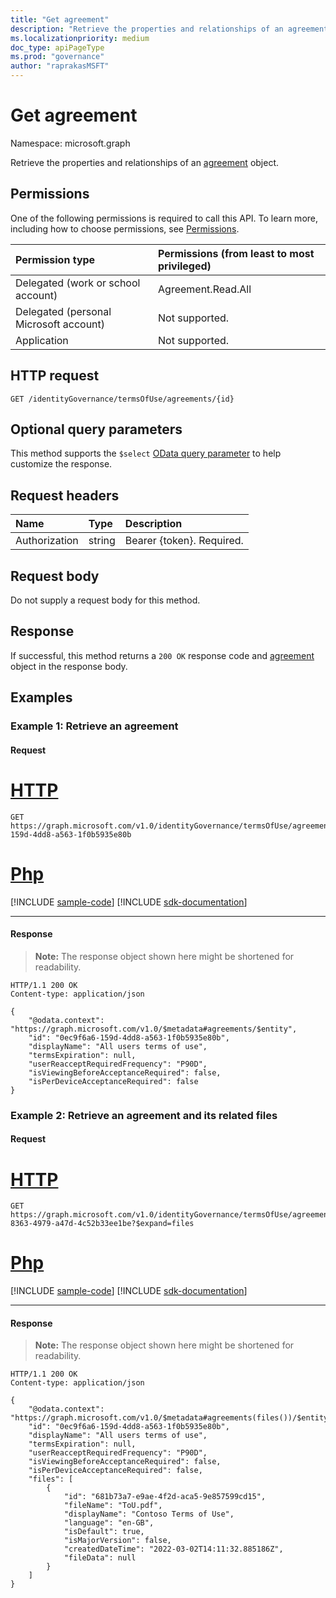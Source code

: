 ```yaml
---
title: "Get agreement"
description: "Retrieve the properties and relationships of an agreement object."
ms.localizationpriority: medium
doc_type: apiPageType
ms.prod: "governance"
author: "raprakasMSFT"
---
```


# Get agreement

Namespace: microsoft.graph

Retrieve the properties and relationships of an [agreement](../resources/agreement.md) object.
## Permissions
One of the following permissions is required to call this API. To learn more, including how to choose permissions, see [Permissions](/graph/permissions-reference).

|Permission type                        | Permissions (from least to most privileged)              |
|:--------------------------------------|:---------------------------------------------------------|
|Delegated (work or school account)     | Agreement.Read.All |
|Delegated (personal Microsoft account) | Not supported. |
|Application                            | Not supported. |

## HTTP request
<!-- { "blockType": "ignored" } -->
```http
GET /identityGovernance/termsOfUse/agreements/{id}
```

## Optional query parameters
This method supports the `$select` [OData query parameter](/graph/query-parameters) to help customize the response.

## Request headers
| Name         | Type        | Description |
|:-------------|:------------|:------------|
| Authorization | string | Bearer \{token\}. Required. |

## Request body
Do not supply a request body for this method.
## Response
If successful, this method returns a `200 OK` response code and [agreement](../resources/agreement.md) object in the response body.
## Examples

### Example 1: Retrieve an agreement

#### Request

# [HTTP](#tab/http)
<!-- {
  "blockType": "request",
  "name": "get_agreement"
}-->
```msgraph-interactive
GET https://graph.microsoft.com/v1.0/identityGovernance/termsOfUse/agreements/0ec9f6a6-159d-4dd8-a563-1f0b5935e80b
```

# [Php](#tab/php)
[!INCLUDE [sample-code](../includes/snippets/php/get-agreement-php-snippets.md)]
[!INCLUDE [sdk-documentation](../includes/snippets/snippets-sdk-documentation-link.md)]

---


#### Response
>**Note:** The response object shown here might be shortened for readability.
<!-- {
  "blockType": "response",
  "truncated": true,
  "@odata.type": "microsoft.graph.agreement"
} -->
```http
HTTP/1.1 200 OK
Content-type: application/json

{
    "@odata.context": "https://graph.microsoft.com/v1.0/$metadata#agreements/$entity",
    "id": "0ec9f6a6-159d-4dd8-a563-1f0b5935e80b",
    "displayName": "All users terms of use",
    "termsExpiration": null,
    "userReacceptRequiredFrequency": "P90D",
    "isViewingBeforeAcceptanceRequired": false,
    "isPerDeviceAcceptanceRequired": false
}
```


### Example 2: Retrieve an agreement and its related files

#### Request

# [HTTP](#tab/http)
<!-- {
  "blockType": "request",
  "name": "get_agreement_files"
}-->
```msgraph-interactive
GET https://graph.microsoft.com/v1.0/identityGovernance/termsOfUse/agreements/093b947f-8363-4979-a47d-4c52b33ee1be?$expand=files
```

# [Php](#tab/php)
[!INCLUDE [sample-code](../includes/snippets/php/get-agreement-files-php-snippets.md)]
[!INCLUDE [sdk-documentation](../includes/snippets/snippets-sdk-documentation-link.md)]

---


#### Response
>**Note:** The response object shown here might be shortened for readability.
<!-- {
  "blockType": "response",
  "truncated": true,
  "@odata.type": "microsoft.graph.agreement"
} -->
```http
HTTP/1.1 200 OK
Content-type: application/json

{
    "@odata.context": "https://graph.microsoft.com/v1.0/$metadata#agreements(files())/$entity",
    "id": "0ec9f6a6-159d-4dd8-a563-1f0b5935e80b",
    "displayName": "All users terms of use",
    "termsExpiration": null,
    "userReacceptRequiredFrequency": "P90D",
    "isViewingBeforeAcceptanceRequired": false,
    "isPerDeviceAcceptanceRequired": false,
    "files": [
        {
            "id": "681b73a7-e9ae-4f2d-aca5-9e857599cd15",
            "fileName": "ToU.pdf",
            "displayName": "Contoso Terms of Use",
            "language": "en-GB",
            "isDefault": true,
            "isMajorVersion": false,
            "createdDateTime": "2022-03-02T14:11:32.885186Z",
            "fileData": null
        }
    ]
}
```

<!-- uuid: 8fcb5dbc-d5aa-4681-8e31-b001d5168d79
2015-10-25 14:57:30 UTC -->
<!--
{
  "type": "#page.annotation",
  "description": "Get agreement",
  "keywords": "",
  "section": "documentation",
  "tocPath": "",
  "suppressions": [
  ]
}
-->
